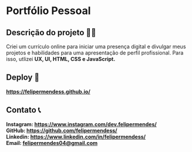 # Portfólio Pessoal

## Descrição do projeto 👨‍💻
Criei um currículo online para iniciar uma presença digital e divulgar meus projetos e habilidades para uma apresentação de perfil profissional. Para isso, utlizei <strong>UX, UI, HTML, CSS e JavaScript<strong/>.

## Deploy 🔗
https://felipermendess.github.io/

## Contato 📞
Instagram: https://www.instagram.com/dev.felipermendes/ <br>
GitHub: https://github.com/felipermendess/ <br>
Linkedin: https://www.linkedin.com/in/felipermendess/ <br>
Email: felipermendes04@gmail.com
